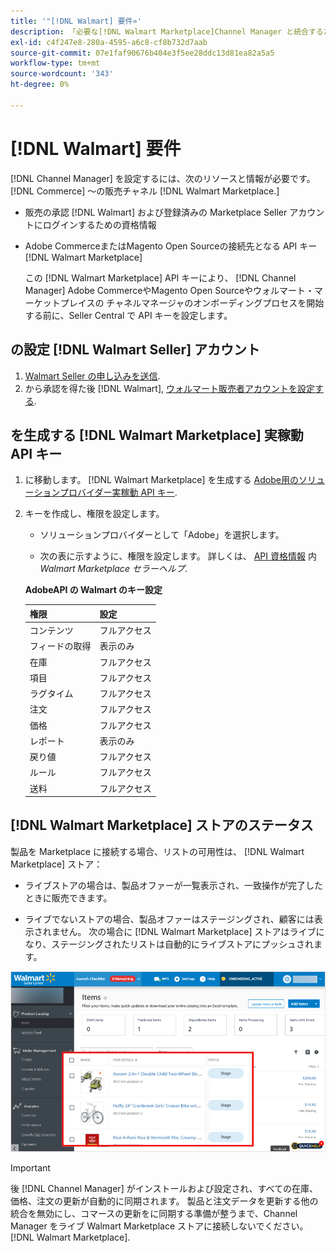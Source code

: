```yaml
---
title: '"[!DNL Walmart] 要件»'
description: 「必要な[!DNL Walmart Marketplace]Channel Manager と統合するための情報およびリソースです。」
exl-id: c4f247e8-280a-4595-a6c8-cf8b732d7aab
source-git-commit: 07e1faf90676b404e3f5ee28ddc13d81ea82a5a5
workflow-type: tm+mt
source-wordcount: '343'
ht-degree: 0%

---
```


# [!DNL Walmart] 要件

[!DNL Channel Manager] を設定するには、次のリソースと情報が必要です。 [!DNL Commerce] ～の販売チャネル [!DNL Walmart Marketplace.]

* 販売の承認 [!DNL Walmart] および登録済みの Marketplace Seller アカウントにログインするための資格情報

* Adobe CommerceまたはMagento Open Sourceの接続先となる API キー [!DNL Walmart Marketplace]

   この [!DNL Walmart Marketplace] API キーにより、 [!DNL Channel Manager] Adobe CommerceやMagento Open Sourceやウォルマート・マーケットプレイスの チャネルマネージャのオンボーディングプロセスを開始する前に、Seller Central で API キーを設定します。

## の設定 [!DNL Walmart Seller] アカウント

1. [Walmart Seller の申し込みを送信](https://marketplace-apply.walmart.com/apply?id=0014M00001zivMpQAI).
1. から承認を得た後 [!DNL Walmart], [ウォルマート販売者アカウントを設定する](https://sellerhelp.walmart.com/seller/s/guide?article=000008219).

## を生成する [!DNL Walmart Marketplace] 実稼動 API キー

1. に移動します。 [!DNL Walmart Marketplace] を生成する [Adobe用のソリューションプロバイダー実稼動 API キー](https://developer.walmart.com/#preloginModal?redirectUri=https%3A%2F%2Fdeveloper.walmart.com%2Faccount%2FgenerateKey).

1. キーを作成し、権限を設定します。

   * ソリューションプロバイダーとして「Adobe」を選択します。

   * 次の表に示すように、権限を設定します。 詳しくは、 [API 資格情報](https://sellerhelp.walmart.com/seller/s/guide?article=000006422) 内 _Walmart Marketplace セラーヘルプ_.

   **AdobeAPI の Walmart のキー設定**

   | **権限** | **設定** |
   |----------------|-------------|
   | コンテンツ | フルアクセス |
   | フィードの取得 | 表示のみ |
   | 在庫 | フルアクセス |
   | 項目 | フルアクセス |
   | ラグタイム | フルアクセス |
   | 注文 | フルアクセス |
   | 価格 | フルアクセス |
   | レポート | 表示のみ |
   | 戻り値 | フルアクセス |
   | ルール | フルアクセス |
   | 送料 | フルアクセス |

## [!DNL Walmart Marketplace] ストアのステータス

製品を Marketplace に接続する場合、リストの可用性は、 [!DNL Walmart Marketplace] ストア：

* ライブストアの場合は、製品オファーが一覧表示され、一致操作が完了したときに販売できます。

* ライブでないストアの場合、製品オファーはステージングされ、顧客には表示されません。 次の場合に [!DNL Walmart Marketplace] ストアはライブになり、ステージングされたリストは自動的にライブストアにプッシュされます。

![[!DNL Walmart Seller Central] 段階別製品](assets/walmart-seller-central-staged.png)

>[!IMPORTANT]
>
>後 [!DNL Channel Manager] がインストールおよび設定され、すべての在庫、価格、注文の更新が自動的に同期されます。 製品と注文データを更新する他の統合を無効にし、コマースの更新をに同期する準備が整うまで、Channel Manager をライブ Walmart Marketplace ストアに接続しないでください。 [!DNL Walmart Marketplace].

